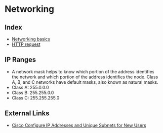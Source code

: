 # Networking

## Index

- [Networking basics](./networking-basics.md)
- [HTTP request](./http-request.md)

## IP Ranges

- A network mask helps to know which portion of the address identifies the network and which portion of the address identifies the node. Class A, B, and C networks have default masks, also known as natural masks.
- Class A: 255.0.0.0
- Class B: 255.255.0.0
- Class C: 255.255.255.0

## External Links

- [Cisco Configure IP Addresses and Unique Subnets for New Users](https://www.cisco.com/c/en/us/support/docs/ip/routing-information-protocol-rip/13788-3.html)